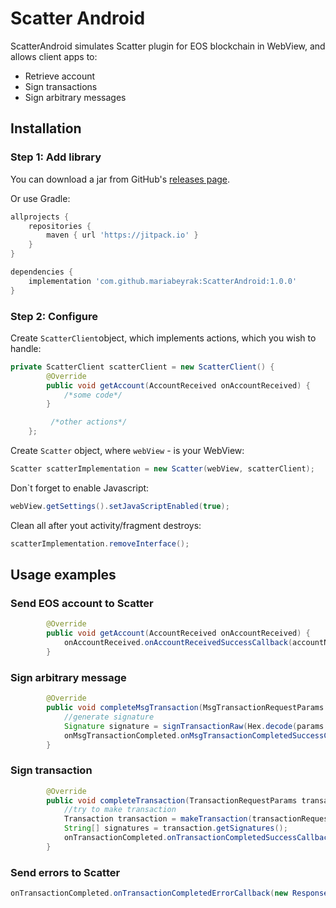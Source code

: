 Scatter Android
==============
ScatterAndroid simulates Scatter plugin for EOS blockchain in WebView, and allows client apps to:
- Retrieve account
- Sign transactions
- Sign arbitrary messages
 
## Installation
### Step 1: Add library
You can download a jar from GitHub's [releases page](https://github.com/mariabeyrak/ScatterAndroid/releases).

Or use Gradle:
```groovy
allprojects {
    repositories {
        maven { url 'https://jitpack.io' }
    }
}

dependencies {
    implementation 'com.github.mariabeyrak:ScatterAndroid:1.0.0'
}
``` 

### Step 2: Configure
Create ```ScatterClient```object, which implements actions, which you wish to handle:
```java
private ScatterClient scatterClient = new ScatterClient() {
        @Override
        public void getAccount(AccountReceived onAccountReceived) {
            /*some code*/
        }

         /*other actions*/
    };
``` 

Create ```Scatter``` object, where ```webView``` - is your WebView:
 ```java
 Scatter scatterImplementation = new Scatter(webView, scatterClient);
 ```
 
 Don`t forget to enable Javascript:
 ```java
 webView.getSettings().setJavaScriptEnabled(true);
 ```
 
 Clean all after yout activity/fragment destroys:
 ```java
 scatterImplementation.removeInterface();
 ```

## Usage examples

### Send EOS account to Scatter
```java
        @Override
        public void getAccount(AccountReceived onAccountReceived) {
            onAccountReceived.onAccountReceivedSuccessCallback(accountName);
        }
```

### Sign arbitrary message
```java
        @Override
        public void completeMsgTransaction(MsgTransactionRequestParams params, MsgTransactionCompleted onMsgTransactionCompleted) {
            //generate signature
            Signature signature = signTransactionRaw(Hex.decode(params.getData()), privateKey).getSignature();
            onMsgTransactionCompleted.onMsgTransactionCompletedSuccessCallback(signature.toString());
        }
```
### Sign transaction
```java
        @Override
        public void completeTransaction(TransactionRequestParams transactionRequestParams, TransactionCompleted onTransactionCompleted) {
            //try to make transaction
            Transaction transaction = makeTransaction(transactionRequestParams, privateKey);
            String[] signatures = transaction.getSignatures();
            onTransactionCompleted.onTransactionCompletedSuccessCallback(signatures);
        }
```
### Send errors to Scatter 
```java
onTransactionCompleted.onTransactionCompletedErrorCallback(new ResponseCodeInfo(ResponseType.UNKNOWN_ERROR, ResponseCode.UNKNOWN_ERROR), "Error");
```
